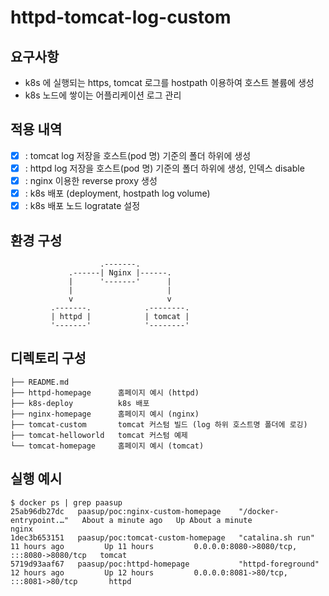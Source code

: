 # httpd-tomcat-log-custom

## 요구사항
- k8s 에 실행되는 https, tomcat 로그를 hostpath 이용하여 호스트 볼륨에 생성
- k8s 노드에 쌓이는 어플리케이션 로그 관리  

## 적용 내역
- [x] : tomcat log 저장을 호스트(pod 명) 기준의 폴더 하위에 생성
- [x] : httpd log  저장을 호스트(pod 명) 기준의 폴더 하위에 생성, 인덱스 disable
- [x] : nginx 이용한 reverse proxy 생성 
- [x] : k8s 배포 (deployment, hostpath log volume)
- [x] : k8s 배포 노드 logratate 설정

## 환경 구성
```
                    .-------.
             .------| Nginx |------.
             |      '-------'      |
             |                     |
             v                     v
         .-------.            .--------.
         | httpd |            | tomcat |
         '-------'            '--------'
```
## 디렉토리 구성
```
├── README.md
├── httpd-homepage      홈페이지 예시 (httpd)
├── k8s-deploy          k8s 배포 
├── nginx-homepage      홈페이지 예시 (nginx)
├── tomcat-custom       tomcat 커스텀 빌드 (log 하위 호스트명 폴더에 로깅)
├── tomcat-helloworld   tomcat 커스텀 예제 
└── tomcat-homepage     홈페이지 예시 (tomcat)
```

## 실행 예시
```
$ docker ps | grep paasup
25ab96db27dc   paasup/poc:nginx-custom-homepage    "/docker-entrypoint.…"   About a minute ago   Up About a minute                                               nginx
1dec3b653151   paasup/poc:tomcat-custom-homepage   "catalina.sh run"        11 hours ago         Up 11 hours         0.0.0.0:8080->8080/tcp, :::8080->8080/tcp   tomcat
5719d93aaf67   paasup/poc:httpd-homepage           "httpd-foreground"       12 hours ago         Up 12 hours         0.0.0.0:8081->80/tcp, :::8081->80/tcp       httpd
```

